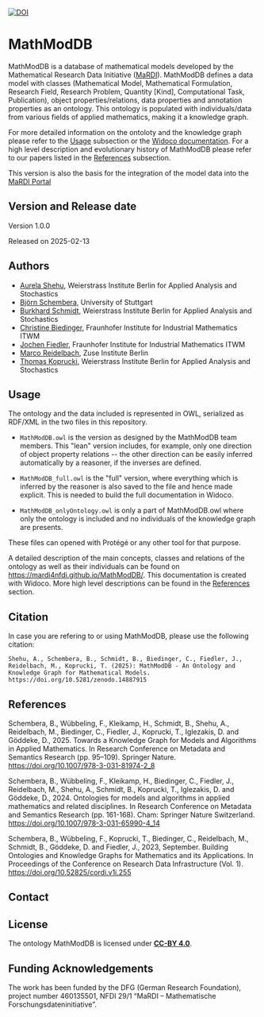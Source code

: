 [![DOI](https://zenodo.org/badge/DOI/10.5281/zenodo.14887915.svg)](https://doi.org/10.5281/zenodo.14887915)
# MathModDB

MathModDB is a database of mathematical models developed by the Mathematical Research Data Initiative ([MaRDI](https://www.mardi4nfdi.de)). MathModDB defines a data model with classes (Mathematical Model, Mathematical Formulation, Research Field, Research Problem, Quantity [Kind], Computational Task, Publication), object properties/relations, data properties and annotation properties as an ontology. This ontology is populated with individuals/data from various fields of applied mathematics, making it a knowledge graph.

For more detailed information on the ontoloty and the knowledge graph please refer to the [Usage](#usage) subsection or the [Widoco documentation](https://mardi4nfdi.github.io/MathModDB/). For a high level description and evolutionary history of MathModDB please refer to our papers listed in the [References](#References) subsection. 

This version is also the basis for the integration of the model data into the [MaRDI Portal](https://portal.mardi4nfdi.de/)

## Version and Release date

Version 1.0.0

Released on 2025-02-13


## Authors

* [Aurela Shehu](https://orcid.org/0000-0002-1994-0612), Weierstrass Institute Berlin for Applied Analysis and Stochastics
* [Björn Schembera](https://orcid.org/0000-0003-2860-6621), University of Stuttgart
* [Burkhard Schmidt](https://orcid.org/0000-0002-9658-499X), Weierstrass Institute Berlin for Applied Analysis and Stochastics
* [Christine Biedinger](https://orcid.org/0009-0002-5082-8386), Fraunhofer Institute for Industrial Mathematics ITWM
* [Jochen Fiedler](https://orcid.org/0000-0002-9176-780X), Fraunhofer Institute for Industrial Mathematics ITWM 
* [Marco Reidelbach](https://orcid.org/0000-0002-1919-1834), Zuse Institute Berlin 
* [Thomas Koprucki](https://orcid.org/0000-0001-6235-9412), Weierstrass Institute Berlin for Applied Analysis and Stochastics 

## Usage

The ontology and the data included is represented in OWL, serialized as RDF/XML in the two files in this repository. 

* `MathModDB.owl` is the version as designed by the MathModDB team members. This "lean" version includes, for example, only one direction of object property relations -- the other direction can be easily inferred automatically by a reasoner, if the inverses are defined.
* `MathModDB_full.owl` is the "full" version, where everything which is inferred by the reasoner is also saved to the file and hence made explicit. This is needed to build the full documentation in Widoco. 

* `MathModDB_onlyOntology.owl` is only a part of MathModDB.owl where only the ontology is included and no individuals of the knowledge graph are presents. 

These files can opened with Protégé or any other tool for that purpose.

A detailed description of the main concepts, classes and relations of the ontology as well as their individuals can be found on https://mardi4nfdi.github.io/MathModDB/. This documentation is created with Widoco. More high level descriptions can be found in the [References](#References) section.

## Citation

In case you are refering to or using MathModDB, please use the following citation:

`Shehu, A., Schembera, B., Schmidt, B., Biedinger, C., Fiedler, J., Reidelbach, M., Koprucki, T. (2025): MathModDB - An Ontology and Knowledge Graph for Mathematical Models. https://doi.org/10.5281/zenodo.14887915`


## References

Schembera, B., Wübbeling, F., Kleikamp, H., Schmidt, B., Shehu, A., Reidelbach, M., Biedinger, C., Fiedler, J., Koprucki, T., Iglezakis, D. and Göddeke, D., 2025. Towards a Knowledge Graph for Models and Algorithms in Applied Mathematics. In Research Conference on Metadata and Semantics Research (pp. 95–109). Springer Nature. https://doi.org/10.1007/978-3-031-81974-2_8

Schembera, B., Wübbeling, F., Kleikamp, H., Biedinger, C., Fiedler, J., Reidelbach, M., Shehu, A., Schmidt, B., Koprucki, T., Iglezakis, D. and Göddeke, D., 2024. Ontologies for models and algorithms in applied mathematics and related disciplines. In Research Conference on Metadata and Semantics Research (pp. 161-168). Cham: Springer Nature Switzerland. https://doi.org/10.1007/978-3-031-65990-4_14 

Schembera, B., Wübbeling, F., Koprucki, T., Biedinger, C., Reidelbach, M., Schmidt, B., Göddeke, D. and Fiedler, J., 2023, September. Building Ontologies and Knowledge Graphs for Mathematics and its Applications. In Proceedings of the Conference on Research Data Infrastructure (Vol. 1). https://doi.org/10.52825/cordi.v1i.255

## Contact


## License

The ontology MathModDB is licensed under **[CC-BY 4.0](https://creativecommons.org/licenses/by/4.0/)**.


## Funding Acknowledgements
The work has been funded by the DFG (German Research Foundation), project number 460135501, NFDI 29/1 “MaRDI – Mathematische Forschungsdateninitiative”. 
